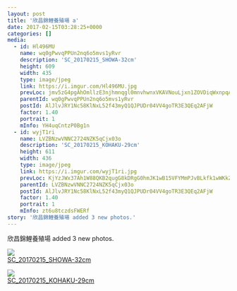 ```yaml
---
layout: post
title: '欣昌錦鯉養殖場 a' 
date: 2017-02-15T03:28:25+0000 
categories: [] 
media:
  - id: Hl496MU
    name: wq0gPwvqPPUn2nq6o5mvs1yRvr
    description: 'SC_20170215_SHOWA-32cm'   
    height: 609
    width: 435
    type: image/jpeg
    link: https://i.imgur.com/Hl496MU.jpg
    prevLoc: jmv5zG4pgAhOmllzE3njhmnqgl0mnvhwnxVKAVNouLjxn1ZOVDiqWxnpqAqkuLPNWKMRw1t9lRZOXkZEiEB4kW5Ekkt181lQmMNpHQvXEr84O8iMl5D3qK9MI96EEll837CZKL9G0MrQcJYqwBvAAnCDLVqEmQNpUoDG97k27vT9L0L1xgr6u0nRYMjWlDTjzkngGrRrfwmW12VD09hqNoz60XZDH7PppWvpYxtQRlM341QmI9M9vA
    parentId: wq0gPwvqPPUn2nq6o5mvs1yRvr
    postId: AlJlvJRY1Nc58KlNxL52f43myQ1QJPUDr04VV4goTR3E3QEq2AFjW
    factor: 1.40
    portrait: 1
    mInfo: YH4uqCntzP0Bg1n
  - id: wyjT1ri
    name: LVZBNzwVNNC2724NZK5qCjx03o
    description: 'SC_20170215_KOHAKU-29cm'   
    height: 611
    width: 436
    type: image/jpeg
    link: https://i.imgur.com/wyjT1ri.jpg
    prevLoc: KjYzJWx37Ah1W88QKB2qugG8kDRgG0hmJK1wB15VFYMmPJvBLkfk1wWKkZkOIBG14VkvlyfvRq34RRK0HoKkGJpoGGTK9KwvqG0AH4v8WDZBBqhgyGZB5KMyHyWDJMzE5LS45AlK1JqliKx1YmVqqWh0Ox74nVWwUQ1myxVlxNuzJERLz4JZH7RzJWAxzKtLQn95gqJ1tOZAD8Xm9mcRgoM0Bp6EC9yVBmrypmuPBvz2NDYqFrDwpr
    parentId: LVZBNzwVNNC2724NZK5qCjx03o
    postId: AlJlvJRY1Nc58KlNxL52f43myQ1QJPUDr04VV4goTR3E3QEq2AFjW
    factor: 1.40
    portrait: 1
    mInfo: zt6u8tczdsFWERf
story: '欣昌錦鯉養殖場 added 3 new photos.'  
---
```


欣昌錦鯉養殖場 added 3 new photos.


[//]: #media:  
<a href="https://i.imgur.com/Hl496MU.jpg"><img class="postImage" src="https://i.imgur.com/Hl496MUh.jpg" />  
SC_20170215_SHOWA-32cm  
 </a>    

<a href="https://i.imgur.com/wyjT1ri.jpg"><img class="postImage" src="https://i.imgur.com/wyjT1rih.jpg" />  
SC_20170215_KOHAKU-29cm  
 </a>   
